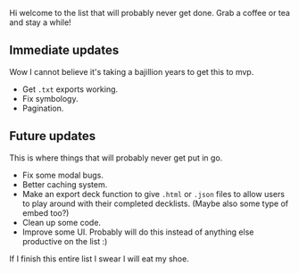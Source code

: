 Hi welcome to the list that will probably never get done. Grab a coffee or tea and stay a while!

## Immediate updates

Wow I cannot believe it's taking a bajillion years to get this to mvp.

- Get `.txt` exports working.
- Fix symbology.
- Pagination.

## Future updates

This is where things that will probably never get put in go.

- Fix some modal bugs.
- Better caching system.
- Make an export deck function to give `.html` or `.json` files to allow users to play around with their completed decklists. (Maybe also some type of embed too?)
- Clean up some code.
- Improve some UI. Probably will do this instead of anything else productive on the list :)

If I finish this entire list I swear I will eat my shoe.
